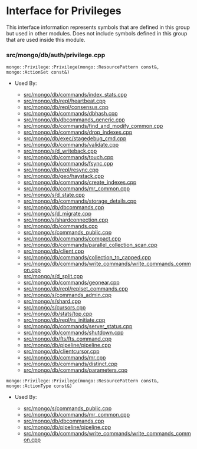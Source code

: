 
# Interface for Privileges
This interface information represents symbols that are defined in this group but used in other modules.  Does not include symbols defined in this group that are used inside this module.

### src/mongo/db/auth/privilege.cpp

<div></div>

    mongo::Privilege::Privilege(mongo::ResourcePattern const&, mongo::ActionSet const&)

- Used By:

    - [src/mongo/db/commands/index\_stats.cpp](../../../../queries/database\_commands)
    - [src/mongo/db/repl/heartbeat.cpp](../../../../replication/replica\_set\_state)
    - [src/mongo/db/repl/consensus.cpp](../../../../replication/consensus)
    - [src/mongo/db/commands/dbhash.cpp](../../../../queries/database\_commands)
    - [src/mongo/db/dbcommands\_generic.cpp](../../../../queries/database\_commands)
    - [src/mongo/db/commands/find\_and\_modify\_common.cpp](../../../../queries/database\_commands)
    - [src/mongo/db/commands/drop\_indexes.cpp](../../../../queries/database\_commands)
    - [src/mongo/db/exec/stagedebug\_cmd.cpp](../../../../queries/core\_query\_system)
    - [src/mongo/db/commands/validate.cpp](../../../../queries/database\_commands)
    - [src/mongo/s/d\_writeback.cpp](../../../../sharding/writeback\_listener)
    - [src/mongo/db/commands/touch.cpp](../../../../queries/database\_commands)
    - [src/mongo/db/commands/fsync.cpp](../../../../queries/database\_commands)
    - [src/mongo/db/repl/resync.cpp](../../../../replication/data\_sync)
    - [src/mongo/db/geo/haystack.cpp](../../../../queries/geo\_queries)
    - [src/mongo/db/commands/create\_indexes.cpp](../../../../queries/database\_commands)
    - [src/mongo/db/commands/mr\_common.cpp](../../../../queries/database\_commands)
    - [src/mongo/s/d\_state.cpp](../../../../sharding/mongod\_sharding\_metadata)
    - [src/mongo/db/commands/storage\_details.cpp](../../../../queries/database\_commands)
    - [src/mongo/db/dbcommands.cpp](../../../../queries/database\_commands)
    - [src/mongo/s/d\_migrate.cpp](../../../../sharding/chunk\_management)
    - [src/mongo/s/shardconnection.cpp](../../../../sharding/shard\_abstraction)
    - [src/mongo/db/commands.cpp](../../../../queries/database\_commands)
    - [src/mongo/s/commands\_public.cpp](../../../../sharding/mongos\_commands)
    - [src/mongo/db/commands/compact.cpp](../../../../queries/database\_commands)
    - [src/mongo/db/commands/parallel\_collection\_scan.cpp](../../../../queries/database\_commands)
    - [src/mongo/db/client.cpp](../../../../queries/client\_and\_operation\_tracking)
    - [src/mongo/db/commands/collection\_to\_capped.cpp](../../../../queries/database\_commands)
    - [src/mongo/db/commands/write\_commands/write\_commands\_common.cpp](../../../../network/write\_commands)
    - [src/mongo/s/d\_split.cpp](../../../../sharding/chunk\_management)
    - [src/mongo/db/commands/geonear.cpp](../../../../queries/database\_commands)
    - [src/mongo/db/repl/replset\_commands.cpp](../../../../replication/replication\_commands)
    - [src/mongo/s/commands\_admin.cpp](../../../../sharding/mongos\_commands)
    - [src/mongo/s/shard.cpp](../../../../sharding/shard\_abstraction)
    - [src/mongo/s/cursors.cpp](../../../../sharding/routing)
    - [src/mongo/db/stats/top.cpp](../../../../utilities/utilities)
    - [src/mongo/db/repl/rs\_initiate.cpp](../../../../replication/replica\_set\_configuration)
    - [src/mongo/db/commands/server\_status.cpp](../../../../queries/database\_commands)
    - [src/mongo/db/commands/shutdown.cpp](../../../../queries/database\_commands)
    - [src/mongo/db/fts/fts\_command.cpp](../../../../queries/full\_text\_search\_module)
    - [src/mongo/db/pipeline/pipeline.cpp](../../../../queries/aggregation\_framework)
    - [src/mongo/db/clientcursor.cpp](../../../../queries/client\_and\_operation\_tracking)
    - [src/mongo/db/commands/mr.cpp](../../../../queries/database\_commands)
    - [src/mongo/db/commands/distinct.cpp](../../../../queries/database\_commands)
    - [src/mongo/db/commands/parameters.cpp](../../../../queries/database\_commands)

<div></div>

    mongo::Privilege::Privilege(mongo::ResourcePattern const&, mongo::ActionType const&)

- Used By:

    - [src/mongo/s/commands\_public.cpp](../../../../sharding/mongos\_commands)
    - [src/mongo/db/commands/mr\_common.cpp](../../../../queries/database\_commands)
    - [src/mongo/db/dbcommands.cpp](../../../../queries/database\_commands)
    - [src/mongo/db/pipeline/pipeline.cpp](../../../../queries/aggregation\_framework)
    - [src/mongo/db/commands/write\_commands/write\_commands\_common.cpp](../../../../network/write\_commands)
